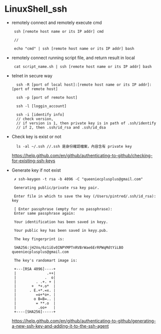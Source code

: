 # LinuxShell_ssh

* remotely connect and remotely execute cmd

       ssh [remote host name or its IP addr] cmd
       
       //
       
       echo "cmd" | ssh [remote host name or its IP addr] bash
       
 
* remotely connect running script file, and return result in local

       cat script_name.sh | ssh [remote host name or its IP addr] bash

* telnet in secure way

        ssh -R [port of local host]:[remote host name or its IP addr]:[port of remote host]

        ssh -p [port of remote host]

        ssh -l [loggin_account]

        ssh -i [identify info]
        // check version,
        // if version is 1, then private key is in path of .ssh/identify
        // if 2, then .ssh/id_rsa and .ssh/id_dsa

 * Check key is exist or not
 
         ls -al ~/.ssh //.ssh 是身份確認檔案，內容含有 private key
 
      https://help.github.com/en/github/authenticating-to-github/checking-for-existing-ssh-keys
 
 * Generate key if not exist
 
        ✗ ssh-keygen -t rsa -b 4096 -C "queeniecplusplus@gmail.com"
           
        Generating public/private rsa key pair.
        
        Enter file in which to save the key (/Users/pintred/.ssh/id_rsa): key 
        
        [ Enter passphrase (empty for no passphrase): 
        Enter same passphrase again: 
        
        Your identification has been saved in keyy.
        
        Your public key has been saved in keyy.pub.
        
        The key fingerprint is:
        
        SHA256:jH2Vo/6z1iEv0INPYMPTnRVBrWae6ErRPWqMdtYiLBO queeniecplusplus@gmail.com
        
        The key's randomart image is:
        
        +---[RSA 4096]----+
        |              .++|
        |             .  o|
        |         . .+. + |
        |       +  *+.o*  |
        |      . E.+*.=x. |
        |         =o+*o+. |
        |        o B=B=.. |
        |         = **.o  |
        |          .oo+   |
        +----[SHA256]-----+

      https://help.github.com/en/github/authenticating-to-github/generating-a-new-ssh-key-and-adding-it-to-the-ssh-agent
  
  
    
    
   
